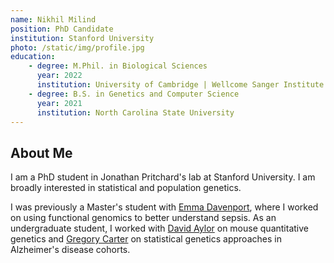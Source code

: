 ```yaml
---
name: Nikhil Milind
position: PhD Candidate
institution: Stanford University
photo: /static/img/profile.jpg
education:
    - degree: M.Phil. in Biological Sciences
      year: 2022
      institution: University of Cambridge | Wellcome Sanger Institute
    - degree: B.S. in Genetics and Computer Science
      year: 2021
      institution: North Carolina State University
---
```


## About Me

I am a PhD student in Jonathan Pritchard's lab at Stanford University. I am broadly interested in statistical and population genetics.

I was previously a Master's student with [Emma Davenport](https://davenportlab.com/), where I worked on using functional genomics to better understand sepsis. As an undergraduate student, I worked with [David Aylor](https://aylorlab.wordpress.ncsu.edu/) on mouse quantitative genetics and [Gregory Carter](https://www.jax.org/research-and-faculty/research-labs/the-carter-lab) on statistical genetics approaches in Alzheimer's disease cohorts.
